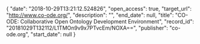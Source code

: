 {
  "date": "2018-10-29T13:21:12.524826", 
  "open_access": true, 
  "target_url": "http://www.co-ode.org/", 
  "description": "", 
  "end_date": null, 
  "title": "CO-ODE: Collaborative Open Ontology Development Environment", 
  "record_id": "20181029T132112/L1TMOn9v9x7PTvcEm/NOXA==", 
  "publisher": "co-ode.org", 
  "start_date": null
}

